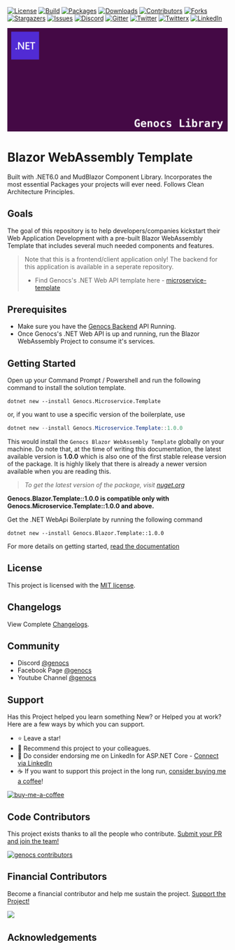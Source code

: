 <!-- PROJECT SHIELDS -->
[![License][license-shield]][license-url]
[![Build][build-shield]][build-url]
[![Packages][package-shield]][package-url]
[![Downloads][downloads-shield]][downloads-url]
[![Contributors][contributors-shield]][contributors-url]
[![Forks][forks-shield]][forks-url]
[![Stargazers][stars-shield]][stars-url]
[![Issues][issues-shield]][issues-url]
[![Discord][discord-shield]][discord-url]
[![Gitter][gitter-shield]][gitter-url]
[![Twitter][twitter-shield]][twitter-url]
[![Twitterx][twitterx-shield]][twitterx-url]
[![LinkedIn][linkedin-shield]][linkedin-url]

[license-shield]: https://img.shields.io/github/license/Genocs/blazor-wasm-template?color=2da44e&style=flat-square
[license-url]: https://github.com/Genocs/blazor-wasm-template/blob/main/LICENSE
[build-shield]: https://github.com/Genocs/blazor-wasm-template/actions/workflows/build_and_test.yml/badge.svg?branch=main
[build-url]: https://github.com/Genocs/blazor-wasm-template/actions/workflows/build_and_test.yml
[package-shield]: https://img.shields.io/badge/nuget-v.1.0.0-blue?&label=latests&logo=nuget
[package-url]: https://github.com/Genocs/blazor-wasm-template/actions/workflows/build_and_test.yml
[downloads-shield]: https://img.shields.io/nuget/dt/Genocs.Microservice.Template.svg?color=2da44e&label=downloads&logo=nuget
[downloads-url]: https://www.nuget.org/packages/Genocs.Microservice.Template
[contributors-shield]: https://img.shields.io/github/contributors/Genocs/blazor-wasm-template.svg?style=flat-square
[contributors-url]: https://github.com/Genocs/blazor-wasm-template/graphs/contributors
[forks-shield]: https://img.shields.io/github/forks/Genocs/blazor-wasm-template?style=flat-square
[forks-url]: https://github.com/Genocs/blazor-wasm-template/network/members
[stars-shield]: https://img.shields.io/github/stars/Genocs/blazor-wasm-template.svg?style=flat-square
[stars-url]: https://img.shields.io/github/stars/Genocs/blazor-wasm-template?style=flat-square
[issues-shield]: https://img.shields.io/github/issues/Genocs/blazor-wasm-template?style=flat-square
[issues-url]: https://github.com/Genocs/blazor-wasm-template/issues
[discord-shield]: https://img.shields.io/discord/1106846706512953385?color=%237289da&label=Discord&logo=discord&logoColor=%237289da&style=flat-square
[discord-url]: https://discord.com/invite/fWwArnkV
[gitter-shield]: https://img.shields.io/badge/chat-on%20gitter-blue.svg
[gitter-url]: https://gitter.im/genocs/
[twitter-shield]: https://img.shields.io/twitter/follow/genocs?color=1DA1F2&label=Twitter&logo=Twitter&style=flat-square
[twitter-url]: https://twitter.com/genocs
[linkedin-shield]: https://img.shields.io/badge/-LinkedIn-black.svg?style=flat-square&logo=linkedin&colorB=555
[linkedin-url]: https://www.linkedin.com/in/giovanni-emanuele-nocco-b31a5169/
[twitterx-shield]: https://img.shields.io/twitter/url/https/twitter.com/genocs.svg?style=social
[twitterx-url]: https://twitter.com/genocs

<p align="center">
    <img src="./assets/genocs-library-logo.png" alt="icon">
</p>

# Blazor WebAssembly Template 
Built with .NET6.0 and MudBlazor Component Library. Incorporates the most essential Packages your projects will ever need. Follows Clean Architecture Principles.

## Goals

The goal of this repository is to help developers/companies kickstart their Web Application Development with a pre-built Blazor WebAssembly Template that includes several much needed components and features.

> Note that this is a frontend/client application only! The backend for this application is available in a seperate repository. 
> - Find Genocs's .NET Web API template here - [microservice-template](https://github.com/Genocs/microservice-template)

## Prerequisites

- Make sure you have the [Genocs Backend]( https://github.com/Genocs/microservice-template) API Running.
- Once Genocs's .NET Web API is up and running, run the Blazor WebAssembly Project to consume it's services.

## Getting Started

Open up your Command Prompt / Powershell and run the following command to install the solution template.

``` PS
dotnet new --install Genocs.Microservice.Template
```

or, if you want to use a specific version of the boilerplate, use

```powershell
dotnet new --install Genocs.Microservice.Template::1.0.0
```

This would install the `Genocs Blazor WebAssembly Template` globally on your machine. Do note that, at the time of writing this documentation, the latest available version is **1.0.0** which is also one of the first stable release version of the package. It is highly likely that there is already a newer version available when you are reading this.

> *To get the latest version of the package, visit [nuget.org](https://www.nuget.org/packages/Genocs.Microservice.Template/)*
>

**Genocs.Blazor.Template::1.0.0 is compatible only with Genocs.Microservice.Template::1.0.0 and above.**

Get the .NET WebApi Boilerplate by running the following command

```
dotnet new --install Genocs.Blazor.Template::1.0.0
```

For more details on getting started, [read the documentation](https://genocs-blog.netlify.app/blazor-template/general/overview/)


## License

This project is licensed with the [MIT license](LICENSE).

## Changelogs

View Complete [Changelogs](https://github.com/Genocs/microservice-template/blob/main/CHANGELOGS.md).

## Community

- Discord [@genocs](https://discord.com/invite/fWwArnkV)
- Facebook Page [@genocs](https://facebook.com/Genocs)
- Youtube Channel [@genocs](https://youtube.com/c/genocs)


## Support

Has this Project helped you learn something New? or Helped you at work?
Here are a few ways by which you can support.

- ⭐ Leave a star!
- 🥇 Recommend this project to your colleagues.
- 🦸 Do consider endorsing me on LinkedIn for ASP.NET Core - [Connect via LinkedIn](https://www.linkedin.com/in/giovanni-emanuele-nocco-b31a5169/)
- ☕ If you want to support this project in the long run, [consider buying me a coffee](https://www.buymeacoffee.com/genocs)!
  

[![buy-me-a-coffee](https://raw.githubusercontent.com/Genocs/blazor-template/main/assets/buy-me-a-coffee.png "buy-me-a-coffee")](https://www.buymeacoffee.com/genocs)

## Code Contributors

This project exists thanks to all the people who contribute. [Submit your PR and join the team!](CONTRIBUTING.md)

[![genocs contributors](https://contrib.rocks/image?repo=Genocs/blazor-template "genocs contributors")](https://github.com/genocs/blazor-template/graphs/contributors)

## Financial Contributors

Become a financial contributor and help me sustain the project. [Support the Project!](https://opencollective.com/genocs/contribute)

<a href="https://opencollective.com/genocs"><img src="https://opencollective.com/genocs/individuals.svg?width=890"></a>


## Acknowledgements
